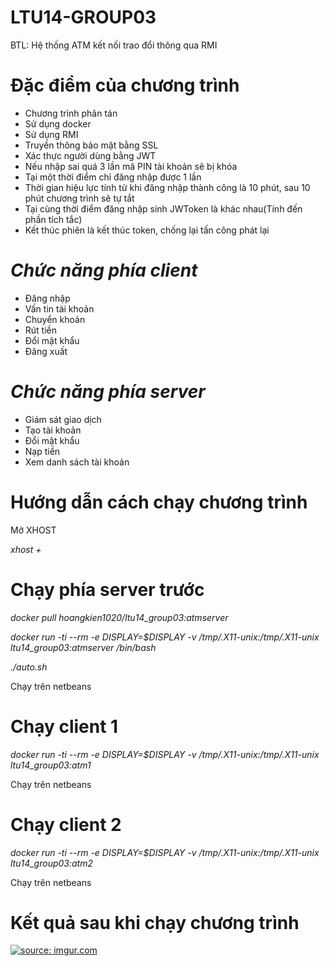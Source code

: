 # LTU14-GROUP03
BTL: Hệ thống ATM kết nối trao đổi thông qua RMI
# Đặc điểm của chương trình
- Chương trình phân tán
- Sử dụng docker
- Sử dụng RMI
- Truyền thông bảo mật bằng SSL
- Xác thực người dùng bằng JWT
- Nếu nhập sai quá 3 lần mã PIN tài khoản sẽ bị khóa
- Tại một thời điểm chỉ đăng nhập được 1 lần
- Thời gian hiệu lực tính từ khi đăng nhập thành công là 10 phút, sau 10 phút chương trình sẽ tự tắt
- Tại cùng thời điểm đăng nhập sinh JWToken là khác nhau(Tính đến phần tích tắc)
- Kết thúc phiên là kết thúc token, chống lại tấn công phát lại
# *Chức năng phía client*
- Đăng nhập
- Vấn tin tài khoản
- Chuyển khoản
- Rút tiền
- Đổi mật khẩu
- Đăng xuất
# *Chức năng phía server*
- Giám sát giao dịch
- Tạo tài khoản
- Đổi mật khẩu
- Nạp tiền
- Xem danh sách tài khoản

# Hướng dẫn cách chạy chương trình
Mở XHOST

*xhost +*
# Chạy phía server trước
*docker pull hoangkien1020/ltu14_group03:atmserver*

*docker run -ti --rm -e DISPLAY=$DISPLAY -v /tmp/.X11-unix:/tmp/.X11-unix ltu14_group03:atmserver /bin/bash*

*./auto.sh*

Chạy trên netbeans
# Chạy client 1
*docker run -ti --rm -e DISPLAY=$DISPLAY -v /tmp/.X11-unix:/tmp/.X11-unix ltu14_group03:atm1*

Chạy trên netbeans
# Chạy client 2
*docker run -ti --rm -e DISPLAY=$DISPLAY -v /tmp/.X11-unix:/tmp/.X11-unix ltu14_group03:atm2*

Chạy trên netbeans

# Kết quả sau khi chạy chương trình
<a href="https://imgur.com/lyA7obN"><img src="https://i.imgur.com/lyA7obN.png" title="source: imgur.com" /></a>
